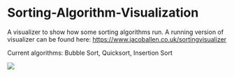 # Sorting-Algorithm-Visualization
A visualizer to show how some sorting algorithms run.
A running version of visualizer can be found here: https://www.jacoballen.co.uk/sortingvisualizer

Current algorithms: Bubble Sort, Quicksort, Insertion Sort

![](https://i.imgur.com/i2yDpb9.gif)
